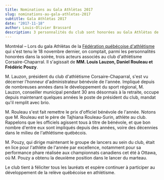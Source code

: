 ```yaml
---
title: Nominations au Gala Athlètas 2017
slug: nominations-au-gala-athletas-2017
subtitle: Gala Athlètas 2017
date: "2017-11-18"
author: Louis-Olivier Brassard
description: 3 personnalités du club sont honorées au Gala Athlètas de la Fédération Québécoise d’athlétisme.
---
```


Montréal – Lors du gala Athlètas de la [Fédération québécoise d'athlétisme](http://athletisme-quebec.ca/) qui s'est tenu le 18 novembre dernier, on comptait, parmi les personnalités honorées dans la soirée, trois acteurs associés au club d'athlétisme Corsaire-Chaparral. Il s'agissait de **MM. Louis Lauzon, Daniel Rouleau et Frédéric Pouzy**.

M. Lauzon, président du club d'athlétisme Corsaire-Chaparral, s'est vu décerner l'honneur d'administrateur bénévole de l'année. Impliqué depuis de nombreuses années dans le développement du sport régional, M. Lauzon, conseiller municipal pendant 30 ans désormais à la retraite, occupe depuis maintenant quelques années le poste de président du club, mandat qu'il remplit avec brio.

M. Rouleau s'est fait remettre le prix d'officiel bénévole de l'année. Notons que M. Rouleau est le père de Tajhiana Rouleau-Surin, athlète au club. Rappelons que les officiels agissent tous à titre de bénévole, et que bon nombre d'entre eux sont impliqués depuis des années, voire des décennies dans le milieu de l'athlétisme québécois.

M. Pouzy, qui dirige maintenant le groupe de lancers au sein du club, était en lice pour l'athlète de l'année par excellence, notamment pour sa performance phare réalisée aux championnats canadiens cet été à Ottawa, où M. Pouzy a obtenu la deuxième position dans le lancer du marteau.

Le club tient à féliciter tous les lauréats et espère continuer à participer au développement de la relève québécoise en athlétisme.